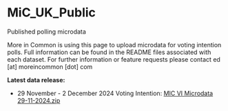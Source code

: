# MiC_UK_Public
Published polling microdata

More in Common is using this page to upload microdata for voting intention polls. Full information can be found in the README files associated with each dataset. For further information or feature requests please contact ed [at] moreincommon [dot] com

**Latest data release:**
- 29 November - 2 December 2024 Voting Intention: [MIC VI Microdata 29-11-2024.zip
](https://github.com/More-in-Common/MiC_UK_Public/blob/c7ef3cdc529d272b019613c5f466d7bb7e1965ba/MIC%20VI%20Microdata%2029-11-2024.zip)
